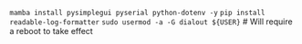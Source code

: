 `mamba install pysimplegui pyserial python-dotenv -y`
`pip install readable-log-formatter`
`sudo usermod -a -G dialout ${USER}` # Will require a reboot to take effect